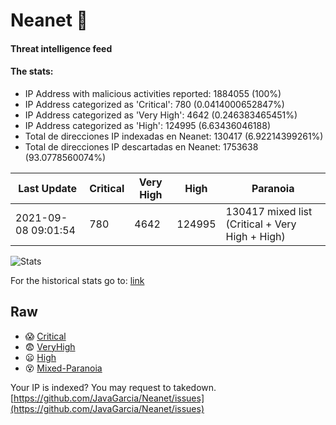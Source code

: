 # Neanet :hocho:
#### Threat intelligence feed
#### The stats:

- IP Address with malicious activities reported: 1884055 (100%)
- IP Address categorized as 'Critical':  780 (0.0414000652847%)
- IP Address categorized as 'Very High':  4642 (0.246383465451%)
- IP Address categorized as 'High':  124995 (6.63436046188)
- Total de direcciones IP indexadas en Neanet:  130417 (6.92214399261%)
- Total de direcciones IP descartadas en Neanet:  1753638 (93.0778560074%)

| Last Update | Critical | Very High | High | Paranoia |
| --- | --- | --- | --- | --- |
| 2021-09-08 09:01:54 | 780 | 4642 | 124995 | 130417 mixed list (Critical + Very High + High)|

![Stats](https://docs.google.com/spreadsheets/d/e/2PACX-1vSnaNMIXVabIpDJjufMlzH7poXnshF3mgd8Is1g9ytUEzVsP5my4Trn8f-xkoLLQ38xpL3HtmUexLo6/pubchart?oid=501124687&format=image)

For the historical stats go to: [link](/stats.csv)
## Raw
- :scream: [Critical](https://raw.githubusercontent.com/JavaGarcia/Neanet/master/blacklists/neanet_critical.txt)
- :fearful: [VeryHigh](https://raw.githubusercontent.com/JavaGarcia/Neanet/master/blacklists/neanet_veryHigh.txtt)
- :frowning: [High](https://raw.githubusercontent.com/JavaGarcia/Neanet/master/blacklists/neanet_high.txt)
- :dizzy_face: [Mixed-Paranoia](https://raw.githubusercontent.com/JavaGarcia/Neanet/master/blacklists/neanet_all.txt)


Your IP is indexed? You may request to takedown. [https://github.com/JavaGarcia/Neanet/issues](https://github.com/JavaGarcia/Neanet/issues)












































































































































































































































































































































































































































































































































































































































































































































































































































































































































































































































































































































































































































































































































































































































































































































































































































































































































































































































































































































































































































































































































































































































































































































































































































































































































































































































































































































































































































































































































































































































































































































































































































































































































































































































































































































































































































































































































































































































































































































































































































































































































































































































































































































































































































































































































































































































































































































































































































































































































































































































































































































































































































































































































































































































































































































































































































































































































































































































































































































































































































































































































































































































































































































































































































































































































































































































































































































































































































































































































































































































































































































































































































































































































































































































































































































































































































































































































































































































































































































































































































































































































































































































































































































































































































































































































































































































































































































































































